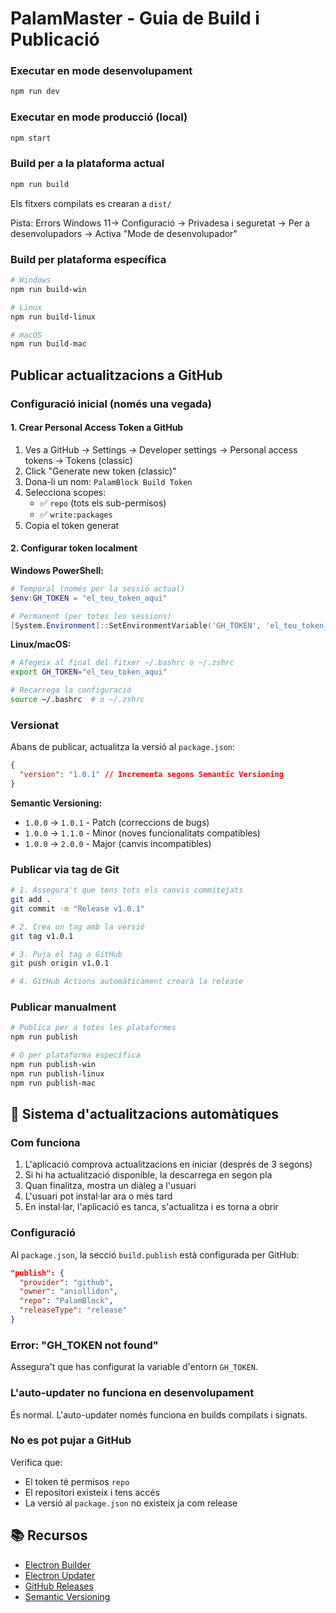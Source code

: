 # PalamMaster - Guia de Build i Publicació

### Executar en mode desenvolupament

```bash
npm run dev
```

### Executar en mode producció (local)

```bash
npm start
```

### Build per a la plataforma actual

```bash
npm run build
```

Els fitxers compilats es crearan a `dist/`

Pista: Errors Windows 11-> Configuració → Privadesa i seguretat → Per a desenvolupadors -> Activa "Mode de desenvolupador"

### Build per plataforma específica

```bash
# Windows
npm run build-win

# Linux
npm run build-linux

# macOS
npm run build-mac
```

## Publicar actualitzacions a GitHub

### Configuració inicial (només una vegada)

#### 1. Crear Personal Access Token a GitHub

1. Ves a GitHub → Settings → Developer settings → Personal access tokens → Tokens (classic)
2. Click "Generate new token (classic)"
3. Dona-li un nom: `PalamBlock Build Token`
4. Selecciona scopes:
   - ✅ `repo` (tots els sub-permisos)
   - ✅ `write:packages`
5. Copia el token generat

#### 2. Configurar token localment

**Windows PowerShell:**

```powershell
# Temporal (només per la sessió actual)
$env:GH_TOKEN = "el_teu_token_aqui"

# Permanent (per totes les sessions)
[System.Environment]::SetEnvironmentVariable('GH_TOKEN', 'el_teu_token_aqui', 'User')
```

**Linux/macOS:**

```bash
# Afegeix al final del fitxer ~/.bashrc o ~/.zshrc
export GH_TOKEN="el_teu_token_aqui"

# Recarrega la configuració
source ~/.bashrc  # o ~/.zshrc
```

### Versionat

Abans de publicar, actualitza la versió al `package.json`:

```json
{
  "version": "1.0.1" // Incrementa segons Semantic Versioning
}
```

**Semantic Versioning:**

- `1.0.0` → `1.0.1` - Patch (correccions de bugs)
- `1.0.0` → `1.1.0` - Minor (noves funcionalitats compatibles)
- `1.0.0` → `2.0.0` - Major (canvis incompatibles)

### Publicar via tag de Git

```bash
# 1. Assegura't que tens tots els canvis commitejats
git add .
git commit -m "Release v1.0.1"

# 2. Crea un tag amb la versió
git tag v1.0.1

# 3. Puja el tag a GitHub
git push origin v1.0.1

# 4. GitHub Actions automàticament crearà la release
```

### Publicar manualment

```bash
# Publica per a totes les plataformes
npm run publish

# O per plataforma específica
npm run publish-win
npm run publish-linux
npm run publish-mac
```

## 🔄 Sistema d'actualitzacions automàtiques

### Com funciona

1. L'aplicació comprova actualitzacions en iniciar (després de 3 segons)
2. Si hi ha actualització disponible, la descarrega en segon pla
3. Quan finalitza, mostra un diàleg a l'usuari
4. L'usuari pot instal·lar ara o més tard
5. En instal·lar, l'aplicació es tanca, s'actualitza i es torna a obrir

### Configuració

Al `package.json`, la secció `build.publish` està configurada per GitHub:

```json
"publish": {
  "provider": "github",
  "owner": "aniollidon",
  "repo": "PalamBlock",
  "releaseType": "release"
}
```

### Error: "GH_TOKEN not found"

Assegura't que has configurat la variable d'entorn `GH_TOKEN`.

### L'auto-updater no funciona en desenvolupament

És normal. L'auto-updater només funciona en builds compilats i signats.

### No es pot pujar a GitHub

Verifica que:

- El token té permisos `repo`
- El repositori existeix i tens accés
- La versió al `package.json` no existeix ja com release

## 📚 Recursos

- [Electron Builder](https://www.electron.build/)
- [Electron Updater](https://www.electron.build/auto-update)
- [GitHub Releases](https://docs.github.com/en/repositories/releasing-projects-on-github/managing-releases-in-a-repository)
- [Semantic Versioning](https://semver.org/)
